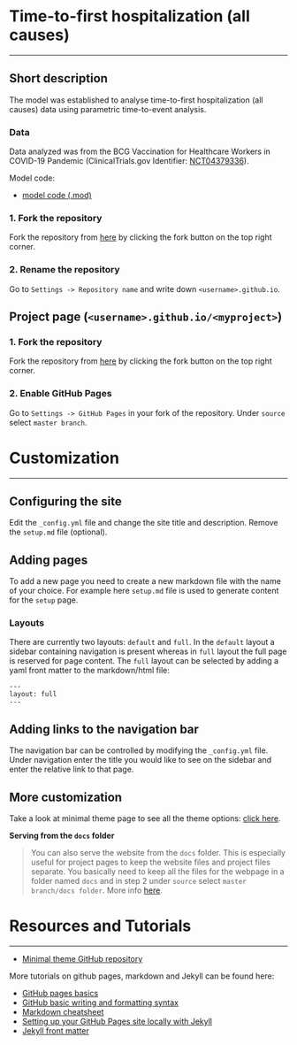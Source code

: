 # Time-to-first hospitalization (all causes)
-------------------------

## Short description

The model was established to analyse time-to-first hospitalization (all causes) data using parametric time-to-event analysis.

### Data

Data analyzed was from the BCG Vaccination for Healthcare Workers in COVID-19 Pandemic (ClinicalTrials.gov Identifier: [NCT04379336](https://clinicaltrials.gov/ct2/show/NCT04379336)).

Model code:
  - [model code (.mod)](https://github.com/LaurynasMockeliunas/lm.github.io/blob/6df2992b52baa04133f7197f05bf54378cdd3bb2/hospitalization_TTE/Executable_TTE_hospitalization_BCG_only.mod)

### 1. Fork the repository
Fork the repository from [here](https://github.com/kbsezginel/gh-pages-template) by clicking the fork button on the top right corner.

### 2. Rename the repository
Go to `Settings -> Repository name` and write down `<username>.github.io`.

## Project page (`<username>.github.io/<myproject>`)

### 1. Fork the repository
Fork the repository from [here](https://github.com/kbsezginel/gh-pages-template) by clicking the fork button on the top right corner.

### 2. Enable GitHub Pages
Go to `Settings -> GitHub Pages` in your fork of the repository.
Under `source` select `master branch`.

# Customization
-------------------------

## Configuring the site
Edit the `_config.yml` file and change the site title and description.
Remove the `setup.md` file (optional).

## Adding pages
To add a new page you need to create a new markdown file with the name of your choice.
For example here `setup.md` file is used to generate content for the `setup` page.

### Layouts
There are currently two layouts: `default` and `full`.
In the `default` layout a sidebar containing navigation is present whereas in `full` layout the full page is reserved for page content.
The `full` layout can be selected by adding a yaml front matter to the markdown/html file:
```
---
layout: full
---
```

## Adding links to the navigation bar
The navigation bar can be controlled by modifying the `_config.yml` file.
Under navigation enter the title you would like to see on the sidebar and enter the relative link to that page.

## More customization
Take a look at minimal theme page to see all the theme options: [click here](https://pages-themes.github.io/minimal/).

**Serving from the `docs` folder**
> You can also serve the website from the `docs` folder. This is especially useful for project pages to keep the website files and project files separate. You basically need to keep all the files for the webpage in a folder named `docs` and in step 2 under `source` select `master branch/docs folder`. More info [here](https://help.github.com/articles/configuring-a-publishing-source-for-github-pages/).

# Resources and Tutorials
-------------------------

- [Minimal theme GitHub repository](https://github.com/pages-themes/minimal)

More tutorials on github pages, markdown and Jekyll can be found here:
- [GitHub pages basics](https://help.github.com/categories/github-pages-basics/)
- [GitHub basic writing and formatting syntax](https://help.github.com/articles/basic-writing-and-formatting-syntax/)
- [Markdown cheatsheet](https://github.com/adam-p/markdown-here/wiki/Markdown-Cheatsheet)
- [Setting up your GitHub Pages site locally with Jekyll](https://help.github.com/articles/setting-up-your-github-pages-site-locally-with-jekyll/)
- [Jekyll front matter](https://jekyllrb.com/docs/frontmatter/)
